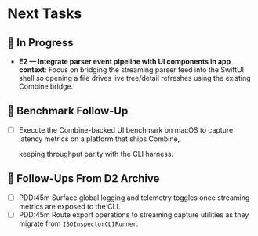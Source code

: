 # Next Tasks

## 🚧 In Progress

- **E2 — Integrate parser event pipeline with UI components in app context**: Focus on bridging the streaming parser
  feed into the SwiftUI shell so opening a file drives live tree/detail refreshes using the existing Combine bridge.

## 🔬 Benchmark Follow-Up

- [ ] Execute the Combine-backed UI benchmark on macOS to capture latency metrics on a platform that ships Combine,

  keeping throughput parity with the CLI harness.

## 🔭 Follow-Ups From D2 Archive

- [ ] PDD:45m Surface global logging and telemetry toggles once streaming metrics are exposed to the CLI.
- [ ] PDD:45m Route export operations to streaming capture utilities as they migrate from `ISOInspectorCLIRunner`.
